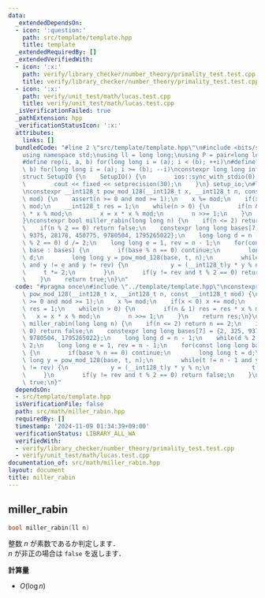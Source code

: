 ```yaml
---
data:
  _extendedDependsOn:
  - icon: ':question:'
    path: src/template/template.hpp
    title: template
  _extendedRequiredBy: []
  _extendedVerifiedWith:
  - icon: ':x:'
    path: verify/library_checker/number_theory/primality_test.test.cpp
    title: verify/library_checker/number_theory/primality_test.test.cpp
  - icon: ':x:'
    path: verify/unit_test/math/lucas.test.cpp
    title: verify/unit_test/math/lucas.test.cpp
  _isVerificationFailed: true
  _pathExtension: hpp
  _verificationStatusIcon: ':x:'
  attributes:
    links: []
  bundledCode: "#line 2 \"src/template/template.hpp\"\n#include <bits/stdc++.h>\n\
    using namespace std;\nusing ll = long long;\nusing P = pair<long long, long long>;\n\
    #define rep(i, a, b) for(long long i = (a); i < (b); ++i)\n#define rrep(i, a,\
    \ b) for(long long i = (a); i >= (b); --i)\nconstexpr long long inf = 4e18;\n\
    struct SetupIO {\n    SetupIO() {\n        ios::sync_with_stdio(0);\n        cin.tie(0);\n\
    \        cout << fixed << setprecision(30);\n    }\n} setup_io;\n#line 3 \"src/math/miller_rabin.hpp\"\
    \nconstexpr __int128_t pow_mod_128(__int128_t x, __int128_t n, const __int128_t\
    \ mod) {\n    assert(n >= 0 and mod >= 1);\n    x %= mod;\n    if(x < 0) x +=\
    \ mod;\n    __int128_t res = 1;\n    while(n > 0) {\n        if(n & 1) res = res\
    \ * x % mod;\n        x = x * x % mod;\n        n >>= 1;\n    }\n    return res;\n\
    }\nconstexpr bool miller_rabin(long long n) {\n    if(n <= 2) return n == 2;\n\
    \    if(n % 2 == 0) return false;\n    constexpr long long bases[7] = {2, 325,\
    \ 9375, 28178, 450775, 9780504, 1795265022};\n    long long d = n - 1;\n    while(d\
    \ % 2 == 0) d /= 2;\n    long long e = 1, rev = n - 1;\n    for(const long long\
    \ base : bases) {\n        if(base % n == 0) continue;\n        long long t =\
    \ d;\n        long long y = pow_mod_128(base, t, n);\n        while(t != n - 1\
    \ and y != e and y != rev) {\n            y = (__int128_t)y * y % n;\n       \
    \     t *= 2;\n        }\n        if(y != rev and t % 2 == 0) return false;\n\
    \    }\n    return true;\n}\n"
  code: "#pragma once\n#include \"../template/template.hpp\"\nconstexpr __int128_t\
    \ pow_mod_128(__int128_t x, __int128_t n, const __int128_t mod) {\n    assert(n\
    \ >= 0 and mod >= 1);\n    x %= mod;\n    if(x < 0) x += mod;\n    __int128_t\
    \ res = 1;\n    while(n > 0) {\n        if(n & 1) res = res * x % mod;\n     \
    \   x = x * x % mod;\n        n >>= 1;\n    }\n    return res;\n}\nconstexpr bool\
    \ miller_rabin(long long n) {\n    if(n <= 2) return n == 2;\n    if(n % 2 ==\
    \ 0) return false;\n    constexpr long long bases[7] = {2, 325, 9375, 28178, 450775,\
    \ 9780504, 1795265022};\n    long long d = n - 1;\n    while(d % 2 == 0) d /=\
    \ 2;\n    long long e = 1, rev = n - 1;\n    for(const long long base : bases)\
    \ {\n        if(base % n == 0) continue;\n        long long t = d;\n        long\
    \ long y = pow_mod_128(base, t, n);\n        while(t != n - 1 and y != e and y\
    \ != rev) {\n            y = (__int128_t)y * y % n;\n            t *= 2;\n   \
    \     }\n        if(y != rev and t % 2 == 0) return false;\n    }\n    return\
    \ true;\n}"
  dependsOn:
  - src/template/template.hpp
  isVerificationFile: false
  path: src/math/miller_rabin.hpp
  requiredBy: []
  timestamp: '2024-11-09 01:34:39+09:00'
  verificationStatus: LIBRARY_ALL_WA
  verifiedWith:
  - verify/library_checker/number_theory/primality_test.test.cpp
  - verify/unit_test/math/lucas.test.cpp
documentation_of: src/math/miller_rabin.hpp
layout: document
title: miller_rabin
---
```


## miller_rabin

```cpp
bool miller_rabin(ll n)
```

整数 $n$ が素数であるか判定します．<br>
$n$ が非正の場合は `false` を返します．

**計算量**

- $O(\log n)$
